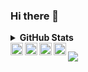 ### Hi there 👋

<details>	
  <summary><b>GitHub Stats</b></summary>
<img alt="" src="https://github-readme-stats.vercel.app/api?username=jp1912&count_private=true&show_icons=truehow_icons=true&hide_border=true" /> <br>

</details>
<a href="https://discord.gg/prHsM5">
  <img align="left" alt="Vraj's Discord" width="20px" src="https://cdn.jsdelivr.net/npm/simple-icons@v3/icons/discord.svg" />
</a>
<a href="https://twitter.com/thevrajshah">
  <img align="left" alt="Vraj Shah | Twitter" width="20px" src="https://cdn.jsdelivr.net/npm/simple-icons@v3/icons/twitter.svg" />
</a>
<a href="https://www.linkedin.com/in/thevrajshah/">
  <img align="left" alt="Vraj's LinkdeIN" width="20px" src="https://cdn.jsdelivr.net/npm/simple-icons@v3/icons/linkedin.svg" />
</a>
<a href="https://www.instagram.com/vrajcodes/">
  <img align="left" alt="Vraj's Instagram" width="20px" src="https://cdn.jsdelivr.net/npm/simple-icons@v3/icons/instagram.svg" />
</a>

![](https://visitor-badge.glitch.me/badge?page_id=jp1912.jp1912)
